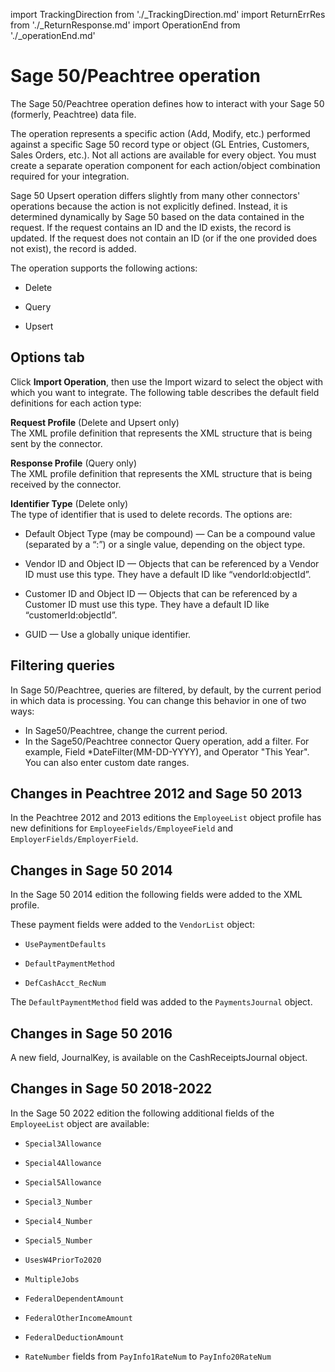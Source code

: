 import TrackingDirection from './_TrackingDirection.md'
import ReturnErrRes from './_ReturnResponse.md'
import OperationEnd from './_operationEnd.md'

# Sage 50/Peachtree operation 

<head>
  <meta name="guidename" content="Integration"/>
  <meta name="context" content="GUID-98eb6ffa-0f65-4293-80c5-fc8545f9c034"/>
</head>


The Sage 50/Peachtree operation defines how to interact with your Sage 50 \(formerly, Peachtree\) data file.

The operation represents a specific action \(Add, Modify, etc.\) performed against a specific Sage 50 record type or object \(GL Entries, Customers, Sales Orders, etc.\). Not all actions are available for every object. You must create a separate operation component for each action/object combination required for your integration.

Sage 50 Upsert operation differs slightly from many other connectors' operations because the action is not explicitly defined. Instead, it is determined dynamically by Sage 50 based on the data contained in the request. If the request contains an ID and the ID exists, the record is updated. If the request does not contain an ID \(or if the one provided does not exist\), the record is added.

The operation supports the following actions:

-   Delete

-   Query

-   Upsert


## Options tab 

Click **Import Operation**, then use the Import wizard to select the object with which you want to integrate. The following table describes the default field definitions for each action type:

  


<TrackingDirection />

**Request Profile** \(Delete and Upsert only\)   
The XML profile definition that represents the XML structure that is being sent by the connector.

**Response Profile** \(Query only\)   
 The XML profile definition that represents the XML structure that is being received by the connector.

**Identifier Type** \(Delete only\)    
 The type of identifier that is used to delete records. The options are:

 -   Default Object Type \(may be compound\) — Can be a compound value \(separated by a “:”\) or a single value, depending on the object type.

-   Vendor ID and Object ID — Objects that can be referenced by a Vendor ID must use this type. They have a default ID like “vendorId:objectId”.

 -   Customer ID and Object ID — Objects that can be referenced by a Customer ID must use this type. They have a default ID like “customerId:objectId”.

 -   GUID — Use a globally unique identifier.

<ReturnErrRes />


## Filtering queries 

In Sage 50/Peachtree, queries are filtered, by default, by the current period in which data is processing. You can change this behavior in one of two ways:

-   In Sage50/Peachtree, change the current period.
-   In the Sage50/Peachtree connector Query operation, add a filter. For example, Field \*DateFilter\(MM-DD-YYYY\), and Operator "This Year". You can also enter custom date ranges.

## Changes in Peachtree 2012 and Sage 50 2013 

In the Peachtree 2012 and 2013 editions the `EmployeeList` object profile has new definitions for `EmployeeFields/EmployeeField` and `EmployerFields/EmployerField`.

## Changes in Sage 50 2014 

In the Sage 50 2014 edition the following fields were added to the XML profile.

These payment fields were added to the `VendorList` object:

-   `UsePaymentDefaults`

-   `DefaultPaymentMethod`

-   `DefCashAcct_RecNum`


The `DefaultPaymentMethod` field was added to the `PaymentsJournal` object.

## Changes in Sage 50 2016 

A new field, JournalKey, is available on the CashReceiptsJournal object.

## Changes in Sage 50 2018-2022 

In the Sage 50 2022 edition the following additional fields of the `EmployeeList` object are available:

-   `Special3Allowance`

-   `Special4Allowance`

-   `Special5Allowance`

-   `Special3_Number`

-   `Special4_Number`

-   `Special5_Number`

-   `UsesW4PriorTo2020`

-   `MultipleJobs`

-   `FederalDependentAmount`

-   `FederalOtherIncomeAmount`

-   `FederalDeductionAmount`

-   `RateNumber` fields from `PayInfo1RateNum` to `PayInfo20RateNum`

<OperationEnd />